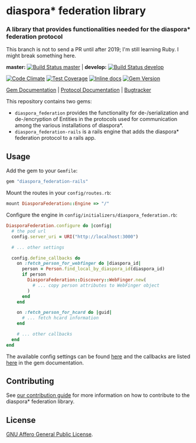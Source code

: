 # diaspora* federation library
### A library that provides functionalities needed for the diaspora\* federation protocol

This branch is not to send a PR until after 2019; I'm still learning Ruby. I might break something here.

**master:** [![Build Status master](https://travis-ci.org/diaspora/diaspora_federation.svg?branch=master)](https://travis-ci.org/diaspora/diaspora_federation) |
**develop:** [![Build Status develop](https://travis-ci.org/diaspora/diaspora_federation.svg?branch=develop)](https://travis-ci.org/diaspora/diaspora_federation)

[![Code Climate](https://codeclimate.com/github/diaspora/diaspora_federation/badges/gpa.svg)](https://codeclimate.com/github/diaspora/diaspora_federation)
[![Test Coverage](https://codeclimate.com/github/diaspora/diaspora_federation/badges/coverage.svg)](https://codeclimate.com/github/diaspora/diaspora_federation/coverage)
[![Inline docs](https://inch-ci.org/github/diaspora/diaspora_federation.svg?branch=master)](https://inch-ci.org/github/diaspora/diaspora_federation)
[![Gem Version](https://badge.fury.io/rb/diaspora_federation.svg)](https://badge.fury.io/rb/diaspora_federation)

[Gem Documentation](http://www.rubydoc.info/gems/diaspora_federation/) |
[Protocol Documentation](https://diaspora.github.io/diaspora_federation/) |
[Bugtracker](https://github.com/diaspora/diaspora_federation/issues)

This repository contains two gems:

* `diaspora_federation` provides the functionality for de-/serialization and de-/encryption of Entities in the protocols used for communication among the various installations of diaspora\*.
* `diaspora_federation-rails` is a rails engine that adds the diaspora\* federation protocol to a rails app.

## Usage

Add the gem to your ```Gemfile```:

```ruby
gem "diaspora_federation-rails"
```

Mount the routes in your ```config/routes.rb```:

```ruby
mount DiasporaFederation::Engine => "/"
```

Configure the engine in ```config/initializers/diaspora_federation.rb```:

```ruby
DiasporaFederation.configure do |config|
  # the pod url
  config.server_uri = URI("http://localhost:3000")

  # ... other settings

  config.define_callbacks do
    on :fetch_person_for_webfinger do |diaspora_id|
      person = Person.find_local_by_diaspora_id(diaspora_id)
      if person
        DiasporaFederation::Discovery::WebFinger.new(
          # ... copy person attributes to WebFinger object
        )
      end
    end

    on :fetch_person_for_hcard do |guid|
      # ... fetch hcard information
    end

    # ... other callbacks
  end
end
```

The available config settings can be found [here](https://www.rubydoc.info/gems/diaspora_federation/DiasporaFederation#class_attr_details) and the callbacks are listed [here](https://www.rubydoc.info/gems/diaspora_federation/DiasporaFederation#define_callbacks-class_method) in the gem documentation.

## Contributing

See [our contribution guide](/CONTRIBUTING.md) for more information on how to contribute to the diaspora\* federation library.

## License

[GNU Affero General Public License](/LICENSE).
